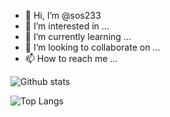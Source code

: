 - 👋 Hi, I’m @sos233
- 👀 I’m interested in ...
- 🌱 I’m currently learning ...
- 💞️ I’m looking to collaborate on ...
- 📫 How to reach me ...

![Github stats](https://github-readme-stats.vercel.app/api?username=sos233&show_icons=true&count_private=true&theme=dracula) 

<!-- ![Willianrod's wakatime stats](https://github-readme-stats.vercel.app/api/wakatime?username=sos233&layout=compact&theme=dracula) -->

![Top Langs](https://github-readme-stats.vercel.app/api/top-langs/?username=sos233&layout=compact&langs_count=10&theme=dracula)


<!---
sos233/sos233 is a ✨ special ✨ repository because its `README.md` (this file) appears on your GitHub profile.
You can click the Preview link to take a look at your changes.
--->

